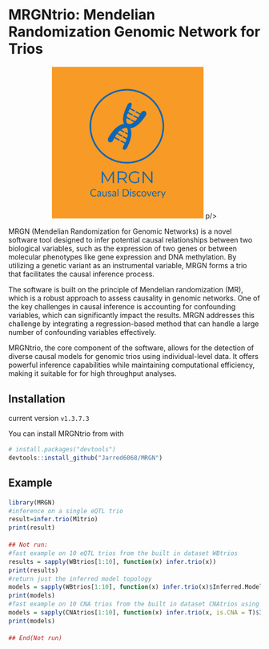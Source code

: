 
<!-- README.md is generated from README.Rmd. Please edit that file -->

# MRGNtrio: Mendelian Randomization Genomic Network for Trios

<!-- ![](./static/MRGN-logos.jpeg width="800" height="600" style="display: block; margin: 0 auto") -->

<p align="center">
    <img src="static/MRGN-logos.jpeg" width="60%" height="60%" />
p/>
<!--  -->
<!-- badges: start --> <!-- badges: end -->


MRGN (Mendelian Randomization for Genomic Networks) is a novel software tool designed to infer potential causal relationships between two biological variables, such as the expression of two genes or between molecular phenotypes like gene expression and DNA methylation. By utilizing a genetic variant as an instrumental variable, MRGN forms a trio that facilitates the causal inference process.

The software is built on the principle of Mendelian randomization (MR), which is a robust approach to assess causality in genomic networks. One of the key challenges in causal inference is accounting for confounding variables, which can significantly impact the results. MRGN addresses this challenge by integrating a regression-based method that can handle a large number of confounding variables effectively.

MRGNtrio, the core component of the software, allows for the detection of diverse causal models for genomic trios using individual-level data. It offers powerful inference capabilities while maintaining computational efficiency, making it suitable for for high throughput analyses. 

## Installation

current version `v1.3.7.3`

You can install MRGNtrio from with

``` r
# install.packages("devtools")
devtools::install_github("Jarred6068/MRGN")
```

## Example

``` r
library(MRGN)
#inference on a single eQTL trio
result=infer.trio(M1trio)
print(result)

## Not run: 
#fast example on 10 eQTL trios from the built in dataset WBtrios
results = sapply(WBtrios[1:10], function(x) infer.trio(x))
print(results)
#return just the inferred model topology
models = sapply(WBtrios[1:10], function(x) infer.trio(x)$Inferred.Model)
print(models)
#fast example on 10 CNA trios from the built in dataset CNAtrios using permutation
models = sapply(CNAtrios[1:10], function(x) infer.trio(x, is.CNA = T)$Inferred.Model)
print(models)

## End(Not run)
```

<!-- What is special about using `README.Rmd` instead of just `README.md`? You can include R chunks like so: -->
<!-- You'll still need to render `README.Rmd` regularly, to keep `README.md` up-to-date. `devtools::build_readme()` is handy for this. You could also use GitHub Actions to re-render `README.Rmd` every time you push. An example workflow can be found here: <https://github.com/r-lib/actions/tree/v1/examples>. -->
